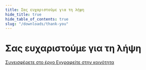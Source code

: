 ```yaml
---
title: Σας ευχαριστούμε για τη λήψη
hide_title: true
hide_table_of_contents: true
slug: "/downloads/thank-you"
---
```


<div className="text-center margin-top--xl">

# Σας ευχαριστούμε για τη λήψη

<div className="row margin-bottom--lg padding--sm flex-center">
<a className="button button--outline button--warning button--lg margin--sm" href="/contributing">
  Συνεισφέρετε στο έργο
</a>
<a className="button button--outline button--info button--lg margin--sm" href="https://linwood.dev/matrix">
  Εγγραφείτε στην κοινότητα
</a>

</div>

</div>
